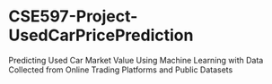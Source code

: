 # CSE597-Project-UsedCarPricePrediction
Predicting Used Car Market Value Using Machine Learning with Data Collected from Online Trading Platforms and Public Datasets
